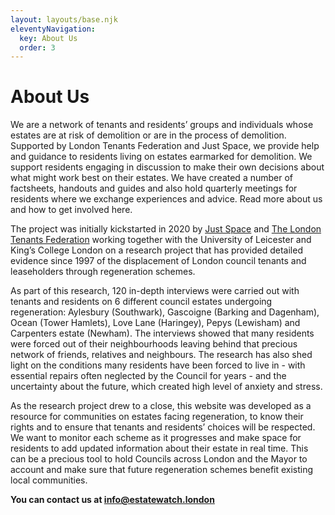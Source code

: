 ```yaml
---
layout: layouts/base.njk
eleventyNavigation:
  key: About Us
  order: 3
---
```

# About Us
We are a network of tenants and residents’ groups and individuals whose estates are at risk of demolition or are in the process of demolition. Supported by London Tenants Federation and Just Space, we provide help and guidance to residents living on estates earmarked for demolition.
We support residents engaging in discussion to make their own decisions about what might work best on their estates. We have created a number of factsheets, handouts and guides and also hold quarterly meetings for residents where we exchange experiences and advice. Read more about us and how to get involved here.

The project was initially kickstarted in 2020 by <a href="https://justspace.org.uk/"><u> Just Space</u></a> and <a href="https://londontenants.org/">The London Tenants Federation</a> working together with the University of Leicester and King’s College London on a research project that has provided detailed evidence since 1997 of the displacement of London council tenants and leaseholders through regeneration schemes.

As part of this research, 120 in-depth interviews were carried out with tenants and residents on 6 different council estates undergoing regeneration: Aylesbury (Southwark), Gascoigne (Barking and Dagenham), Ocean (Tower Hamlets), Love Lane (Haringey), Pepys (Lewisham) and Carpenters estate (Newham). The interviews showed that many residents were forced out of their neighbourhoods leaving behind that precious network of friends, relatives and neighbours. The research has also shed light on the conditions many residents have been forced to live in - with essential repairs often neglected by the Council for years - and the uncertainty about the future, which created high level of anxiety and stress.

As the research project drew to a close, this website was developed as a resource for communities on estates facing regeneration, to know their rights and to ensure that tenants and residents’ choices will be respected. We want to monitor each scheme as it progresses and make space for residents to add updated information about their estate in real time. This can be a precious tool to hold Councils across London and the Mayor to account and make sure that future regeneration schemes benefit existing local communities.
				
<b>You can contact us at <a href="mailto:info@estatewatch.london">info@estatewatch.london</a></b>
